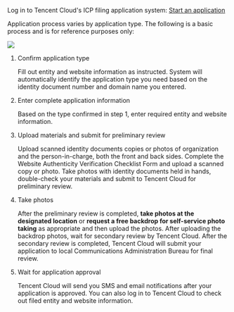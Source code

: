 Log in to Tencent Cloud's ICP filing application system: [Start an application](https://console.cloud.tencent.com/beian) 

Application process varies by application type. The following is a basic process and is for reference purposes only:

![](https://main.qcloudimg.com/raw/25e1add5e7035f82a2ab37535aec8413.svg)

1. Confirm application type

   Fill out entity and website information as instructed. System will automatically identify the application type you need based on the identity document number and domain name you entered.

2. Enter complete application information

   Based on the type confirmed in step 1, enter required entity and website information.

3. Upload materials and submit for preliminary review

   Upload scanned identity documents copies or photos of organization and the person-in-charge, both the front and back sides. Complete the Website Authenticity Verification Checklist Form and upload a scanned copy or photo.
   Take photos with identity documents held in hands, double-check your materials and submit to Tencent Cloud for preliminary review.

4. Take photos

   After the preliminary review is completed, **take photos at the designated location** or **request a free backdrop for self-service photo taking** as appropriate and then upload the photos. 
   After uploading the backdrop photos, wait for secondary review by Tencent Cloud. After the secondary review is completed, Tencent Cloud will submit your application to local Communications Administration Bureau for final review. 

5. Wait for application approval

   Tencent Cloud will send you SMS and email notifications after your application is approved. You can also log in to Tencent Cloud to check out filed entity and website information.


